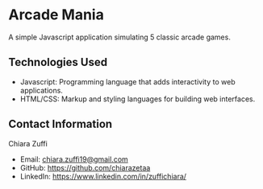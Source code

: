 # Arcade Mania

A simple Javascript application simulating 5 classic arcade games.

## Technologies Used
- Javascript: Programming language that adds interactivity to web applications.
- HTML/CSS: Markup and styling languages for building web interfaces.

## Contact Information
Chiara Zuffi
- Email: chiara.zuffi19@gmail.com
- GitHub: https://github.com/chiarazetaa
- LinkedIn: https://www.linkedin.com/in/zuffichiara/